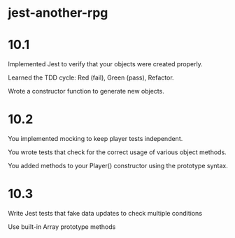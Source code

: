 # jest-another-rpg

# 10.1

Implemented Jest to verify that your objects were created properly.

Learned the TDD cycle: Red (fail), Green (pass), Refactor.

Wrote a constructor function to generate new objects.

# 10.2

You implemented mocking to keep player tests independent.

You wrote tests that check for the correct usage of various object methods.

You added methods to your Player() constructor using the prototype syntax.

# 10.3

Write Jest tests that fake data updates to check multiple conditions

Use built-in Array prototype methods
